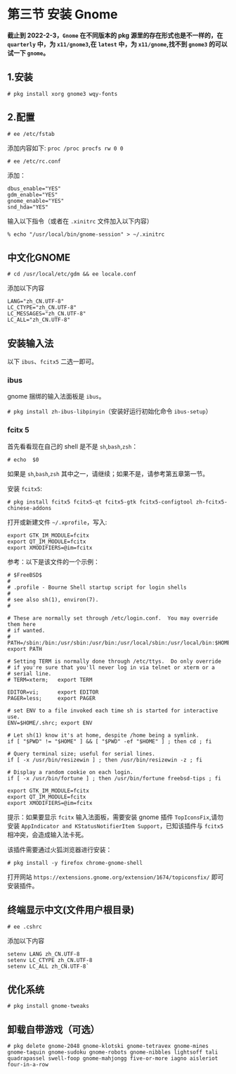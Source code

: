 # 第三节 安装 Gnome

**截止到 2022-2-3，`Gnome` 在不同版本的 pkg 源里的存在形式也是不一样的，在 `quarterly` 中，为 `x11/gnome3`,在 `latest` 中，为 `x11/gnome`,找不到 `gnome3` 的可以试一下 `gnome`。**

## 1.安装

`# pkg install xorg gnome3 wqy-fonts`

## 2.配置

`# ee /etc/fstab` 

添加内容如下: `proc /proc procfs rw 0 0`

`# ee /etc/rc.conf` 

添加：

```
dbus_enable="YES"
gdm_enable="YES"
gnome_enable="YES"
snd_hda="YES"
```

输入以下指令（或者在 `.xinitrc` 文件加入以下内容）

`% echo "/usr/local/bin/gnome-session" > ~/.xinitrc`

## 中文化GNOME

`# cd /usr/local/etc/gdm && ee locale.conf`

添加以下内容


```
LANG="zh_CN.UTF-8"
LC_CTYPE="zh_CN.UTF-8"
LC_MESSAGES="zh_CN.UTF-8"
LC_ALL="zh_CN.UTF-8"
```

## 安装输入法

以下 `ibus`、`fcitx5` 二选一即可。

### ibus

gnome 捆绑的输入法面板是 `ibus`。

`# pkg install zh-ibus-libpinyin`（安装好运行初始化命令 `ibus-setup`）

### fcitx 5

首先看看现在自己的 shell 是不是 `sh`,`bash`,`zsh`：

`# echo  $0`

如果是 `sh`,`bash`,`zsh` 其中之一，请继续；如果不是，请参考第五章第一节。

安装 `fcitx5`:

```
# pkg install fcitx5 fcitx5-qt fcitx5-gtk fcitx5-configtool zh-fcitx5-chinese-addons
```

打开或新建文件 `~/.xprofile`，写入:

```
export GTK_IM_MODULE=fcitx
export QT_IM_MODULE=fcitx
export XMODIFIERS=@im=fcitx
```

参考：以下是该文件的一个示例：

```
# $FreeBSD$
#
# .profile - Bourne Shell startup script for login shells
#
# see also sh(1), environ(7).
#

# These are normally set through /etc/login.conf.  You may override them here
# if wanted.
# PATH=/sbin:/bin:/usr/sbin:/usr/bin:/usr/local/sbin:/usr/local/bin:$HOME/bin; export PATH

# Setting TERM is normally done through /etc/ttys.  Do only override
# if you're sure that you'll never log in via telnet or xterm or a
# serial line.
# TERM=xterm; 	export TERM

EDITOR=vi;   	export EDITOR
PAGER=less;  	export PAGER

# set ENV to a file invoked each time sh is started for interactive use.
ENV=$HOME/.shrc; export ENV

# Let sh(1) know it's at home, despite /home being a symlink.
if [ "$PWD" != "$HOME" ] && [ "$PWD" -ef "$HOME" ] ; then cd ; fi

# Query terminal size; useful for serial lines.
if [ -x /usr/bin/resizewin ] ; then /usr/bin/resizewin -z ; fi

# Display a random cookie on each login.
if [ -x /usr/bin/fortune ] ; then /usr/bin/fortune freebsd-tips ; fi

export GTK_IM_MODULE=fcitx
export QT_IM_MODULE=fcitx
export XMODIFIERS=@im=fcitx
```

提示：如果要显示 `fcitx` 输入法面板，需要安装 gnome 插件 `TopIconsFix`,请勿安装 `AppIndicator and KStatusNotifierItem Support`，已知该插件与 `fcitx5` 相冲突，会造成输入法卡死。

该插件需要通过火狐浏览器进行安装：

```
# pkg install -y firefox chrome-gnome-shell
```

打开网站 `https://extensions.gnome.org/extension/1674/topiconsfix/` 即可安装插件。

## 终端显示中文(文件用户根目录)

`# ee .cshrc`

添加以下内容

```
setenv LANG zh_CN.UTF-8
setenv LC_CTYPE zh_CN.UTF-8
setenv LC_ALL zh_CN.UTF-8`
```

## 优化系统

`# pkg install gnome-tweaks`

## 卸载自带游戏（可选）

```
# pkg delete gnome-2048 gnome-klotski gnome-tetravex gnome-mines gnome-taquin gnome-sudoku gnome-robots gnome-nibbles lightsoff tali quadrapassel swell-foop gnome-mahjongg five-or-more iagno aisleriot four-in-a-row
```
